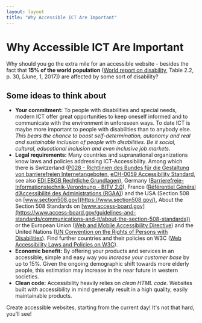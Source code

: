 ```yaml
---
layout: layout
title: "Why Accessible ICT Are Important"
---
```


# Why Accessible ICT Are Important

Why should you go the extra mile for an accessible website - besides the fact that **15% of the world population** ([World report on disability](http://www.who.int/disabilities/world_report/2011/en/), Table 2.2, p. 30, [June, 1, 2017]) are affected by some sort of disability? 

## Some ideas to think about

- **Your commitment:** To people with disabilities and special needs, modern ICT offer great opportunities to keep oneself informed and to communicate with the environment in unforeseen ways. To date ICT is maybe more important to people with disabilities than to anybody else. *This bears the chance to boost self-determination, autonomy and real and sustainable inclusion of people with disabilities. Be it social, cultural, educational inclusion and even inclusive job markets.*
- **Legal requirements:** Many countries and supranational organizations know laws and policies addressing ICT-Accessibility. Among which there is Switzerland ([P028 - Richtlinien des Bundes für die Gestaltung von barrierefreien Internetangeboten](https://www.isb.admin.ch/isb/de/home/ikt-vorgaben/prozesse-methoden/p028-richtlinien_bund_gestaltung_barrierefreie_internetangebote.html), [eCH-0059 Accessibility Standard](https://www.ech.ch/vechweb/page?p=dossier&documentNumber=eCH-0059), see also [EDI EBGB Rechtliche Grundlagen](https://www.edi.admin.ch/edi/de/home/fachstellen/ebgb/themen-der-gleichstellung/kommunikation/rechtliche-grundlagen.html)), Germany ([Barrierefreie-Informationstechnik-Verordnung - BITV 2.0](https://www.gesetze-im-internet.de/bitv_2_0/BJNR184300011.html)), France ([Référentiel Général d’Accessibilité des Administrations (RGAA)](https://references.modernisation.gouv.fr/rgaa-accessibilite/)) and the USA (Section 508 on [www.section508.gov](https://www.section508.gov/), About the Section 508 Standards on [www.access-board.gov](https://www.access-board.gov/guidelines-and-standards/communications-and-it/about-the-section-508-standards)) or the European Union ([Web and Mobile Accessibility Directive](http://eur-lex.europa.eu/legal-content/EN/TXT/?uri=uriserv:OJ.L_.2016.327.01.0001.01.ENG&toc=OJ:L:2016:327:TOC)) and the United Nations ([UN Convention on the Rights of Persons with Disabilities](https://www.un.org/development/desa/disabilities/convention-on-the-rights-of-persons-with-disabilities.html)). Find further countries and their policies on W3C ([Web Accessibility Laws and Policies on W3C](https://www.w3.org/WAI/Policy/)).
- **Economic benefit:** By offering your products and services in an accessible, simple and easy way you *increase your customer base* by up to 15%. Given the ongoing demographic shift towards more elderly people, this estimation may increase in the near future in western societies.
- **Clean code:** Accessibility heavily relies on *clean HTML code*. Websites built with accessibility in mind generally result in a high quality, easily maintainable products. 

Create accessible websites, starting from the current day! It's not that hard, you'll see!
